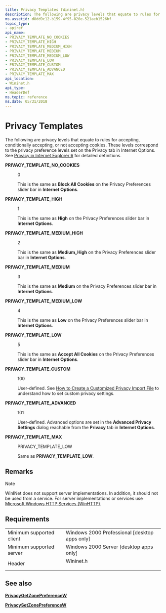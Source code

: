 ```yaml
---
title: Privacy Templates (Wininet.h)
description: The following are privacy levels that equate to rules for accepting, conditionally accepting, or not accepting cookies.
ms.assetid: d8dd9c12-b159-4f95-820e-521aeb1526bf
topic_type:
- apiref
api_name:
- PRIVACY_TEMPLATE_NO_COOKIES
- PRIVACY_TEMPLATE_HIGH
- PRIVACY_TEMPLATE_MEDIUM_HIGH
- PRIVACY_TEMPLATE_MEDIUM
- PRIVACY_TEMPLATE_MEDIUM_LOW
- PRIVACY_TEMPLATE_LOW
- PRIVACY_TEMPLATE_CUSTOM
- PRIVACY_TEMPLATE_ADVANCED
- PRIVACY_TEMPLATE_MAX
api_location:
- Wininet.h
api_type:
- HeaderDef
ms.topic: reference
ms.date: 05/31/2018
---
```


# Privacy Templates

The following are privacy levels that equate to rules for accepting, conditionally accepting, or not accepting cookies. These levels correspond to the privacy preference levels set on the Privacy tab in Internet Options. See [Privacy in Internet Explorer 6](https://www.bing.com/search?q=Privacy+in+Internet+Explorer+6) for detailed definitions.

<dl> <dt>

<span id="PRIVACY_TEMPLATE_NO_COOKIES"></span><span id="privacy_template_no_cookies"></span>**PRIVACY\_TEMPLATE\_NO\_COOKIES**
</dt> <dd> <dl> <dt>

0
</dt> <dt>



This is the same as **Block All Cookies** on the Privacy Preferences slider bar in **Internet Options**.


</dt> </dl> </dd> <dt>

<span id="PRIVACY_TEMPLATE_HIGH"></span><span id="privacy_template_high"></span>**PRIVACY\_TEMPLATE\_HIGH**
</dt> <dd> <dl> <dt>

1
</dt> <dt>



This is the same as **High** on the Privacy Preferences slider bar in **Internet Options**.


</dt> </dl> </dd> <dt>

<span id="PRIVACY_TEMPLATE_MEDIUM_HIGH"></span><span id="privacy_template_medium_high"></span>**PRIVACY\_TEMPLATE\_MEDIUM\_HIGH**
</dt> <dd> <dl> <dt>

2
</dt> <dt>



This is the same as **Medium\_High** on the Privacy Preferences slider bar in **Internet Options**.


</dt> </dl> </dd> <dt>

<span id="PRIVACY_TEMPLATE_MEDIUM"></span><span id="privacy_template_medium"></span>**PRIVACY\_TEMPLATE\_MEDIUM**
</dt> <dd> <dl> <dt>

3
</dt> <dt>



This is the same as **Medium** on the Privacy Preferences slider bar in **Internet Options**.


</dt> </dl> </dd> <dt>

<span id="PRIVACY_TEMPLATE_MEDIUM_LOW_"></span><span id="privacy_template_medium_low_"></span>**PRIVACY\_TEMPLATE\_MEDIUM\_LOW** 
</dt> <dd> <dl> <dt>

4
</dt> <dt>



This is the same as **Low** on the Privacy Preferences slider bar in **Internet Options**.


</dt> </dl> </dd> <dt>

<span id="PRIVACY_TEMPLATE_LOW"></span><span id="privacy_template_low"></span>**PRIVACY\_TEMPLATE\_LOW**
</dt> <dd> <dl> <dt>

5
</dt> <dt>



This is the same as **Accept All Cookies** on the Privacy Preferences slider bar in **Internet Options**.


</dt> </dl> </dd> <dt>

<span id="PRIVACY_TEMPLATE_CUSTOM"></span><span id="privacy_template_custom"></span>**PRIVACY\_TEMPLATE\_CUSTOM**
</dt> <dd> <dl> <dt>

100
</dt> <dt>



User-defined. See [How to Create a Customized Privacy Import File](https://www.bing.com/search?q=How+to+Create+a+Customized+Privacy+Import+File) to understand how to set custom privacy settings.


</dt> </dl> </dd> <dt>

<span id="PRIVACY_TEMPLATE_ADVANCED"></span><span id="privacy_template_advanced"></span>**PRIVACY\_TEMPLATE\_ADVANCED**
</dt> <dd> <dl> <dt>

101
</dt> <dt>



User-defined. Advanced options are set in the **Advanced Privacy Settings** dialog reachable from the **Privacy** tab in **Internet Options**.


</dt> </dl> </dd> <dt>

<span id="PRIVACY_TEMPLATE_MAX"></span><span id="privacy_template_max"></span>**PRIVACY\_TEMPLATE\_MAX**
</dt> <dd> <dl> <dt>

PRIVACY\_TEMPLATE\_LOW
</dt> <dt>



Same as **PRIVACY\_TEMPLATE\_LOW**.


</dt> </dl> </dd> </dl>

## Remarks

> [!Note]  
> WinINet does not support server implementations. In addition, it should not be used from a service. For server implementations or services use [Microsoft Windows HTTP Services (WinHTTP)](/windows/desktop/WinHttp/winhttp-start-page).

 

## Requirements



|                                     |                                                                                      |
|-------------------------------------|--------------------------------------------------------------------------------------|
| Minimum supported client<br/> | Windows 2000 Professional \[desktop apps only\]<br/>                           |
| Minimum supported server<br/> | Windows 2000 Server \[desktop apps only\]<br/>                                 |
| Header<br/>                   | <dl> <dt>Wininet.h</dt> </dl> |



## See also

<dl> <dt>

[**PrivacyGetZonePreferenceW**](/windows/win32/api/winineti/nf-winineti-privacygetzonepreferencew)
</dt> <dt>

[**PrivacySetZonePreferenceW**](/windows/win32/api/winineti/nf-winineti-privacysetzonepreferencew)
</dt> </dl>

 

